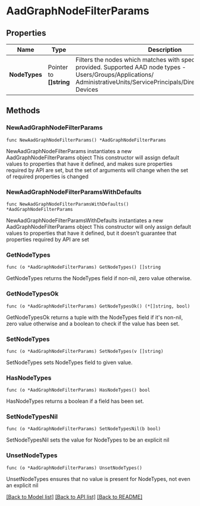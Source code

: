 # AadGraphNodeFilterParams

## Properties

Name | Type | Description | Notes
------------ | ------------- | ------------- | -------------
**NodeTypes** | Pointer to **[]string** | Filters the nodes which matches with specified aad node types provided. Supported AAD node types - Users/Groups/Applications/ AdministrativeUnits/ServicePrincipals/DirectoryRoles/Contacts/ Devices | [optional] 

## Methods

### NewAadGraphNodeFilterParams

`func NewAadGraphNodeFilterParams() *AadGraphNodeFilterParams`

NewAadGraphNodeFilterParams instantiates a new AadGraphNodeFilterParams object
This constructor will assign default values to properties that have it defined,
and makes sure properties required by API are set, but the set of arguments
will change when the set of required properties is changed

### NewAadGraphNodeFilterParamsWithDefaults

`func NewAadGraphNodeFilterParamsWithDefaults() *AadGraphNodeFilterParams`

NewAadGraphNodeFilterParamsWithDefaults instantiates a new AadGraphNodeFilterParams object
This constructor will only assign default values to properties that have it defined,
but it doesn't guarantee that properties required by API are set

### GetNodeTypes

`func (o *AadGraphNodeFilterParams) GetNodeTypes() []string`

GetNodeTypes returns the NodeTypes field if non-nil, zero value otherwise.

### GetNodeTypesOk

`func (o *AadGraphNodeFilterParams) GetNodeTypesOk() (*[]string, bool)`

GetNodeTypesOk returns a tuple with the NodeTypes field if it's non-nil, zero value otherwise
and a boolean to check if the value has been set.

### SetNodeTypes

`func (o *AadGraphNodeFilterParams) SetNodeTypes(v []string)`

SetNodeTypes sets NodeTypes field to given value.

### HasNodeTypes

`func (o *AadGraphNodeFilterParams) HasNodeTypes() bool`

HasNodeTypes returns a boolean if a field has been set.

### SetNodeTypesNil

`func (o *AadGraphNodeFilterParams) SetNodeTypesNil(b bool)`

 SetNodeTypesNil sets the value for NodeTypes to be an explicit nil

### UnsetNodeTypes
`func (o *AadGraphNodeFilterParams) UnsetNodeTypes()`

UnsetNodeTypes ensures that no value is present for NodeTypes, not even an explicit nil

[[Back to Model list]](../README.md#documentation-for-models) [[Back to API list]](../README.md#documentation-for-api-endpoints) [[Back to README]](../README.md)



